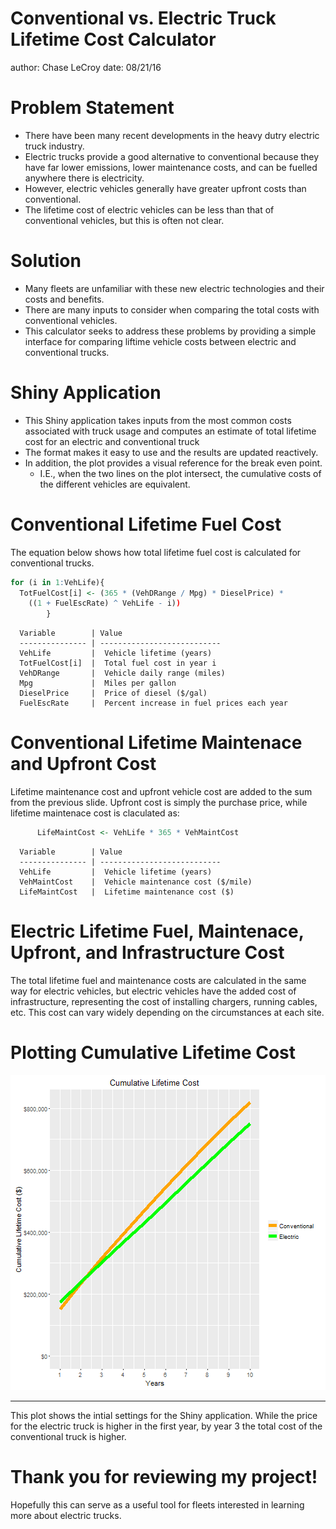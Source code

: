 Conventional vs. Electric Truck Lifetime Cost Calculator
========================================================
author: Chase LeCroy
date: 08/21/16

Problem Statement
========================================================


- There have been many recent developments in the heavy dutry electric truck industry.
- Electric trucks provide a good alternative to conventional because they have far lower emissions, lower maintenance costs, and can be fuelled anywhere there is electricity.
- However, electric vehicles generally have greater upfront costs than conventional.
- The lifetime cost of electric vehicles can be less than that of conventional vehicles, but this is often not clear.

Solution
========================================================

- Many fleets are unfamiliar with these new electric technologies and their costs and benefits.
- There are many inputs to consider when comparing the total costs with conventional vehicles.
- This calculator seeks to address these problems by providing a simple interface for comparing liftime vehicle costs between electric and conventional trucks.


Shiny Application
========================================================

- This Shiny application takes inputs from the most common costs associated with truck usage and computes an estimate of total lifetime cost for an electric and conventional truck
- The format makes it easy to use and the results are updated reactively.
- In addition, the plot provides a visual reference for the break even point.
  + I.E., when the two lines on the plot intersect, the cumulative costs of the different vehicles are equivalent.

Conventional Lifetime Fuel Cost
============
The equation below shows how total lifetime fuel cost is calculated for conventional trucks.

```r
for (i in 1:VehLife){
  TotFuelCost[i] <- (365 * (VehDRange / Mpg) * DieselPrice) * 
    ((1 + FuelEscRate) ^ VehLife - i))
        }
```
      Variable        | Value
      --------------- | ---------------------------
      VehLife         |  Vehicle lifetime (years)
      TotFuelCost[i]  |  Total fuel cost in year i
      VehDRange       |  Vehicle daily range (miles)
      Mpg             |  Miles per gallon
      DieselPrice     |  Price of diesel ($/gal)
      FuelEscRate     |  Percent increase in fuel prices each year

Conventional Lifetime Maintenace and Upfront Cost
=========
Lifetime maintenance cost and upfront vehicle cost are added to the sum from the previous slide. Upfront cost is simply the purchase price, while lifetime maintenace cost is claculated as:

```r
      LifeMaintCost <- VehLife * 365 * VehMaintCost
```
      Variable        | Value
      --------------- | ---------------------------
      VehLife         |  Vehicle lifetime (years)
      VehMaintCost    |  Vehicle maintenance cost ($/mile)
      LifeMaintCost   |  Lifetime maintenance cost ($)

Electric Lifetime Fuel, Maintenace, Upfront, and Infrastructure Cost
=========
The total lifetime fuel and maintenance costs are calculated in the same way for electric vehicles, but electric vehicles have the added cost of infrastructure, representing the cost of installing chargers, running cables, etc. This cost can vary widely depending on the circumstances at each site.

Plotting Cumulative Lifetime Cost
=========
![plot of chunk unnamed-chunk-3](presentation-figure/unnamed-chunk-3-1.png)
***
This plot shows the intial settings for the Shiny application. While the price for the electric truck is higher in the first year, by year 3 the total cost of the conventional truck is higher.

Thank you for reviewing my project!
======
Hopefully this can serve as a useful tool for fleets interested in learning more about electric trucks.
